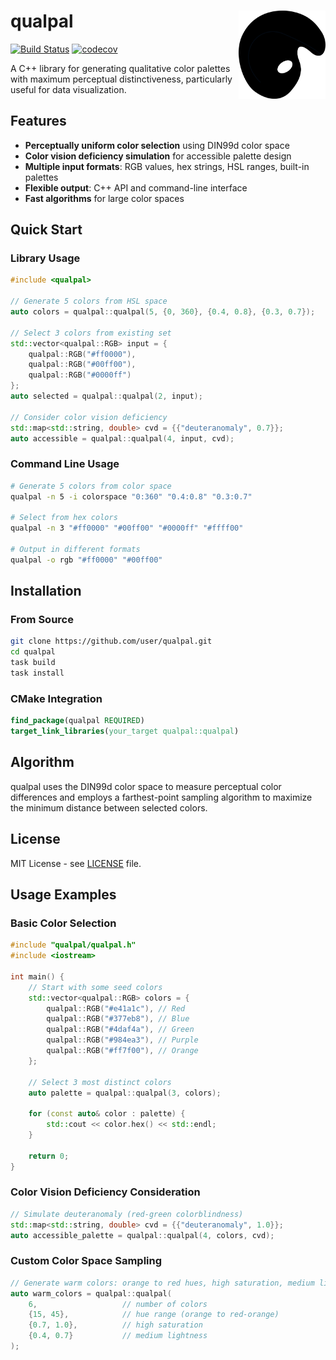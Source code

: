 # qualpal <img src='https://raw.githubusercontent.com/jolars/qualpal/refs/heads/main/docs/images/logo.svg' align="right" width="139" />

[![Build Status](https://github.com/jolars/qualpal/actions/workflows/ci.yaml/badge.svg)](https://github.com/jolars/qualpal/actions/workflows/ci.yaml)
[![codecov](https://codecov.io/gh/jolars/qualpal/graph/badge.svg?token=p5JTFa9BUz)](https://codecov.io/gh/jolars/qualpal)

A C++ library for generating qualitative color palettes with maximum perceptual distinctiveness, particularly useful for data visualization.

## Features

- **Perceptually uniform color selection** using DIN99d color space
- **Color vision deficiency simulation** for accessible palette design
- **Multiple input formats**: RGB values, hex strings, HSL ranges, built-in palettes
- **Flexible output**: C++ API and command-line interface
- **Fast algorithms** for large color spaces

## Quick Start

### Library Usage

```cpp
#include <qualpal>

// Generate 5 colors from HSL space
auto colors = qualpal::qualpal(5, {0, 360}, {0.4, 0.8}, {0.3, 0.7});

// Select 3 colors from existing set
std::vector<qualpal::RGB> input = {
    qualpal::RGB("#ff0000"),
    qualpal::RGB("#00ff00"),
    qualpal::RGB("#0000ff")
};
auto selected = qualpal::qualpal(2, input);

// Consider color vision deficiency
std::map<std::string, double> cvd = {{"deuteranomaly", 0.7}};
auto accessible = qualpal::qualpal(4, input, cvd);
```

### Command Line Usage

```bash
# Generate 5 colors from color space
qualpal -n 5 -i colorspace "0:360" "0.4:0.8" "0.3:0.7"

# Select from hex colors
qualpal -n 3 "#ff0000" "#00ff00" "#0000ff" "#ffff00"

# Output in different formats
qualpal -o rgb "#ff0000" "#00ff00"
```

## Installation

### From Source

```bash
git clone https://github.com/user/qualpal.git
cd qualpal
task build
task install
```

### CMake Integration

```cmake
find_package(qualpal REQUIRED)
target_link_libraries(your_target qualpal::qualpal)
```

## Algorithm

qualpal uses the DIN99d color space to measure perceptual color differences and employs a farthest-point sampling algorithm to maximize the minimum distance between selected colors.

## License

MIT License - see [LICENSE](LICENSE) file.

## Usage Examples

### Basic Color Selection

```cpp
#include "qualpal/qualpal.h"
#include <iostream>

int main() {
    // Start with some seed colors
    std::vector<qualpal::RGB> colors = {
        qualpal::RGB("#e41a1c"), // Red
        qualpal::RGB("#377eb8"), // Blue
        qualpal::RGB("#4daf4a"), // Green
        qualpal::RGB("#984ea3"), // Purple
        qualpal::RGB("#ff7f00"), // Orange
    };

    // Select 3 most distinct colors
    auto palette = qualpal::qualpal(3, colors);

    for (const auto& color : palette) {
        std::cout << color.hex() << std::endl;
    }

    return 0;
}
```

### Color Vision Deficiency Consideration

```cpp
// Simulate deuteranomaly (red-green colorblindness)
std::map<std::string, double> cvd = {{"deuteranomaly", 1.0}};
auto accessible_palette = qualpal::qualpal(4, colors, cvd);
```

### Custom Color Space Sampling

```cpp
// Generate warm colors: orange to red hues, high saturation, medium lightness
auto warm_colors = qualpal::qualpal(
    6,                   // number of colors
    {15, 45},            // hue range (orange to red-orange)
    {0.7, 1.0},          // high saturation
    {0.4, 0.7}           // medium lightness
);
```
